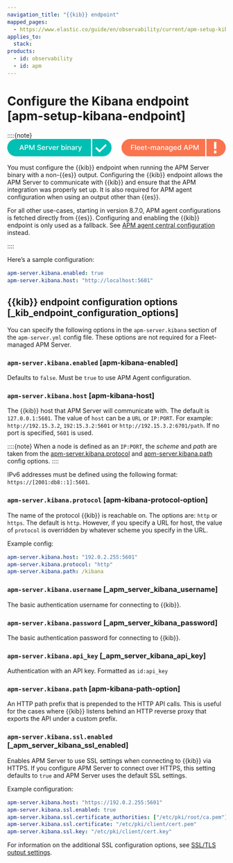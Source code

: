 ```yaml
---
navigation_title: "{{kib}} endpoint"
mapped_pages:
  - https://www.elastic.co/guide/en/observability/current/apm-setup-kibana-endpoint.html
applies_to:
  stack:
products:
  - id: observability
  - id: apm
---
```


# Configure the Kibana endpoint [apm-setup-kibana-endpoint]

::::{note}
![supported deployment methods](/solutions/images/observability-binary-yes-fm-no.svg "")

You must configure the {{kib}} endpoint when running the APM Server binary with a non-{{es}} output. Configuring the {{kib}} endpoint allows the APM Server to communicate with {{kib}} and ensure that the APM integration was properly set up. It is also required for APM agent configuration when using an output other than {{es}}.

For all other use-cases, starting in version 8.7.0, APM agent configurations is fetched directly from {{es}}. Configuring and enabling the {{kib}} endpoint is only used as a fallback. See [APM agent central configuration](/solutions/observability/apm/configure-apm-agent-central-configuration.md) instead.

::::

Here’s a sample configuration:

```yaml
apm-server.kibana.enabled: true
apm-server.kibana.host: "http://localhost:5601"
```

## {{kib}} endpoint configuration options [_kib_endpoint_configuration_options]

You can specify the following options in the `apm-server.kibana` section of the `apm-server.yml` config file. These options are not required for a Fleet-managed APM Server.

### `apm-server.kibana.enabled` [apm-kibana-enabled]

Defaults to `false`. Must be `true` to use APM Agent configuration.

### `apm-server.kibana.host` [apm-kibana-host]

The {{kib}} host that APM Server will communicate with. The default is `127.0.0.1:5601`. The value of `host` can be a `URL` or `IP:PORT`. For example: `http://192.15.3.2`, `192:15.3.2:5601` or `http://192.15.3.2:6701/path`. If no port is specified, `5601` is used.

::::{note}
When a node is defined as an `IP:PORT`, the *scheme* and *path* are taken from the [apm-server.kibana.protocol](#apm-kibana-protocol-option) and [apm-server.kibana.path](#apm-kibana-path-option) config options.
::::

IPv6 addresses must be defined using the following format: `https://[2001:db8::1]:5601`.

### `apm-server.kibana.protocol` [apm-kibana-protocol-option]

The name of the protocol {{kib}} is reachable on. The options are: `http` or `https`. The default is `http`. However, if you specify a URL for host, the value of `protocol` is overridden by whatever scheme you specify in the URL.

Example config:

```yaml
apm-server.kibana.host: "192.0.2.255:5601"
apm-server.kibana.protocol: "http"
apm-server.kibana.path: /kibana
```

### `apm-server.kibana.username` [_apm_server_kibana_username]

The basic authentication username for connecting to {{kib}}.

### `apm-server.kibana.password` [_apm_server_kibana_password]

The basic authentication password for connecting to {{kib}}.

### `apm-server.kibana.api_key` [_apm_server_kibana_api_key]

Authentication with an API key. Formatted as `id:api_key`

### `apm-server.kibana.path` [apm-kibana-path-option]

An HTTP path prefix that is prepended to the HTTP API calls. This is useful for the cases where {{kib}} listens behind an HTTP reverse proxy that exports the API under a custom prefix.

### `apm-server.kibana.ssl.enabled` [_apm_server_kibana_ssl_enabled]

Enables APM Server to use SSL settings when connecting to {{kib}} via HTTPS. If you configure APM Server to connect over HTTPS, this setting defaults to `true` and APM Server uses the default SSL settings.

Example configuration:

```yaml
apm-server.kibana.host: "https://192.0.2.255:5601"
apm-server.kibana.ssl.enabled: true
apm-server.kibana.ssl.certificate_authorities: ["/etc/pki/root/ca.pem"]
apm-server.kibana.ssl.certificate: "/etc/pki/client/cert.pem"
apm-server.kibana.ssl.key: "/etc/pki/client/cert.key"
```

For information on the additional SSL configuration options, see [SSL/TLS output settings](/solutions/observability/apm/ssl-tls-output-settings.md).

